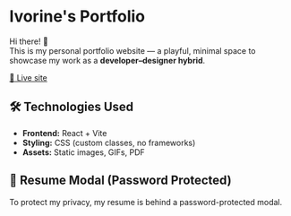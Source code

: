 # Ivorine's Portfolio

Hi there! 👋  
This is my personal portfolio website — a playful, minimal space to showcase my work as a **developer–designer hybrid**.

[🔗 Live site]([https://your-portfolio-link.com](https://ivorinee.github.io/ivorine-portfolio/))



## 🛠 Technologies Used

- **Frontend:** React + Vite
- **Styling:** CSS (custom classes, no frameworks)
- **Assets:** Static images, GIFs, PDF




## 🔐 Resume Modal (Password Protected)

To protect my privacy, my resume is behind a password-protected modal.
